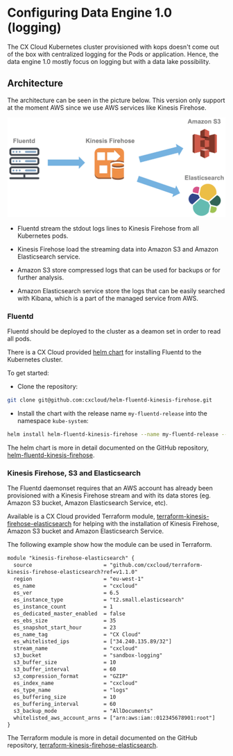 # Configuring Data Engine 1.0 (logging)

The CX Cloud Kubernetes cluster provisioned with kops doesn't come out of the box with centralized logging for the Pods or application. Hence, the data engine 1.0 mostly focus on logging but with a data lake possibility.

## Architecture

The architecture can be seen in the picture below. This version only support at the moment AWS since we use AWS services like Kinesis Firehose.

![Data Engine, centralized logging](../.gitbook/assets/data-engine.png)

- Fluentd stream the stdout logs lines to Kinesis Firehose from all Kubernetes pods.

- Kinesis Firehose load the streaming data into Amazon S3 and Amazon Elasticsearch service.

- Amazon S3 store compressed logs that can be used for backups or for further analysis.

- Amazon Elasticsearch service store the logs that can be easily searched with Kibana, which is a part of the managed service from AWS.

### Fluentd

Fluentd should be deployed to the cluster as a deamon set in order to read all pods.

There is a CX Cloud provided [helm chart](https://github.com/cxcloud/helm-fluentd-kinesis-firehose) for installing Fluentd to the Kubernetes cluster.

To get started:

- Clone the repository:

```sh
git clone git@github.com:cxcloud/helm-fluentd-kinesis-firehose.git
```

- Install the chart with the release name `my-fluentd-release` into the namespace `kube-system`:

```sh
helm install helm-fluentd-kinesis-firehose --name my-fluentd-release --namespace kube-system
```

The helm chart is more in detail documented on the GitHub repository, [helm-fluentd-kinesis-firehose](https://github.com/cxcloud/helm-fluentd-kinesis-firehose).

### Kinesis Firehose, S3 and Elasticsearch

The Fluentd daemonset requires that an AWS account has already been provisioned with a Kinesis Firehose stream and with its data stores (eg. Amazon S3 bucket, Amazon Elasticsearch Service, etc).

Available is a CX Cloud provided Terraform module, [terraform-kinesis-firehose-elasticsearch](https://github.com/cxcloud/terraform-kinesis-firehose-elasticsearch) for helping with the installation of Kinesis Firehose, Amazon S3 bucket and Amazon Elasticsearch Service.

The following example show how the module can be used in Terraform.

```console
module "kinesis-firehose-elasticsearch" {
  source                       = "github.com/cxcloud/terraform-kinesis-firehose-elasticsearch?ref=v1.1.0"
  region                       = "eu-west-1"
  es_name                      = "cxcloud"
  es_ver                       = 6.5
  es_instance_type             = "t2.small.elasticsearch"
  es_instance_count            = 1
  es_dedicated_master_enabled  = false
  es_ebs_size                  = 35
  es_snapshot_start_hour       = 23
  es_name_tag                  = "CX Cloud"
  es_whitelisted_ips           = ["34.240.135.89/32"]
  stream_name                  = "cxcloud"
  s3_bucket                    = "sandbox-logging"
  s3_buffer_size               = 10
  s3_buffer_interval           = 60
  s3_compression_format        = "GZIP"
  es_index_name                = "cxcloud"
  es_type_name                 = "logs"
  es_buffering_size            = 10
  es_buffering_interval        = 60
  s3_backup_mode               = "AllDocuments"
  whitelisted_aws_account_arns = ["arn:aws:iam::012345678901:root"]
}
```

The Terraform module is more in detail documented on the GitHub repository, [terraform-kinesis-firehose-elasticsearch](https://github.com/cxcloud/terraform-kinesis-firehose-elasticsearch).
